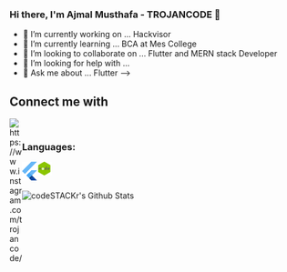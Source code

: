 ### Hi there, I'm Ajmal Musthafa - TROJANCODE 👋
	
- 🔭 I’m currently working on ... Hackvisor
- 🌱 I’m currently learning ... BCA at Mes College 
- 👯 I’m looking to collaborate on ... Flutter and MERN stack Developer
- 🤔 I’m looking for help with ...
- 💬 Ask me about ... Flutter
-->

 ## Connect me with
[<img align="left" alt="https://www.instagram.com/trojancode/" width="22px" src="https://github.com/evolvingkid/trojancode/blob/master/87390.png" />][website]
<br/>

### Languages:
[<img align="left" alt="Visual Studio Code" width="26px" src="https://github.com/trojancode/trojancode/blob/master/download.png" />][trojancode]
[<img align="left" alt="Visual Studio Code" width="26px" src="https://github.com/trojancode/trojancode/blob/master/hiclipart.com.png" />][trojancode]


<br/>
<br/>
<br/>
<img align="left" alt="codeSTACKr's Github Stats" src="https://github-readme-stats.vercel.app/api?username=trojancode&show_icons=true&hide_border=true&theme=vue" />



[website]: https://www.instagram.com/trojancode/
[trojancode]: https://github.com/trojancode
